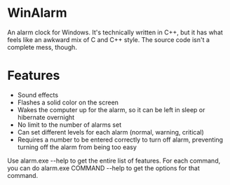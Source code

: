 WinAlarm
========

An alarm clock for Windows. It's technically written in C++, but it has what feels like an awkward mix of C and C++ style. The source code isn't a complete mess, though.

Features
========

* Sound effects
* Flashes a solid color on the screen
* Wakes the computer up for the alarm, so it can be left in sleep or hibernate overnight
* No limit to the number of alarms set
* Can set different levels for each alarm (normal, warning, critical)
* Requires a number to be entered correctly to turn off alarm, preventing turning off the alarm from being too easy

Use alarm.exe --help to get the entire list of features. For each command, you can do alarm.exe COMMAND --help to get the options for that command.
